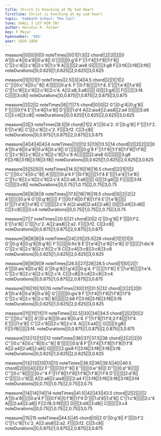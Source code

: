```yaml
---
title: Christ Is Knocking at My Sad Heart
firstline: Christ is knocking at my sad heart
topic: 'Sabbath School: The Call'
tune: SHALL I LET HIM IN?
author: Horatio R. Palmer
key: F Major
hymnnumber: '565'
year: 1826-1888
---
```

measure||0||0||0||0
noteTimes||0||1||1.5||2
chord||2||2||2||0
A'||0:a'4||0:a'8||0:a'8||
G'||||||||0:g'8
F'||1:f'4||1:f'8||1:f'8||
C'||2:c'4||2:c'8||2:c'8||1:c'8
A||||||||2:ais8
G||||||||3:g8
F||3:f4||3:f8||3:f8||
noteDurations||0,0.625||1,0.625||2,0.625||3,0.625

measure||1||1||1||1
noteTimes||2.5||3||4||4.5
chord||2||1||1||2
C''||||0:c''4||0:c''8||
A'||||||||0:a'4.
F'||0:f'8||||||1:f'4.
E'||||1:e'4||1:e'8||
C'||1:c'8||2:c'4||2:c'8||2:c'4.
A||2:a8;3:a8||||||
G||||3:g4||||
F||||||||3:f4.
C||||||3:c8||
noteDurations||0,0.875||1,0.875||2,0.875||3,0.875

measure||2||2||2
noteTimes||6||7||7.5
chord||0||0||2
G'||0:g'4||0:g'8||
F'||||||0:f'4
E'||1:e'4||1:e'8||
D'||||||1:d'4
A||2:ais4||2:ais8||2:a4
D||||||3:d4
C||3:c4||3:c8||
noteDurations||0,0.625||1,0.625||2,0.625||3,0.625

measure||3||3
noteTimes||8.5||9
chord||1||2
A'||||0:a'2.
G'||0:g'8||
F'||||1:f'2.
E'||1:e'8||
C'||2:c'8||2:c'2.
F||||3:f2.
C||3:c8||
noteDurations||0,0.875||1,0.875||2,0.875||3,0.875

measure||4||4||4||4||4
noteTimes||12||12.5||13||13.5||14
chord||2||2||2||2||0
A'||0:a'8||0:a'8||0:a'8||0:a'8||
G'||||||||||0:g'8
F'||1:f'8||1:f'8||1:f'8||1:f'8||
C'||2:c'8||2:c'8||2:c'8||2:c'8||1:c'8
A||||||||||2:ais8
G||||||||||3:g8
F||3:f8||3:f8||3:f8||3:f8||
noteDurations||0,0.625||1,0.625||2,0.625||3,0.625

measure||5||5||5||5
noteTimes||14.5||15||16||16.5
chord||2||1||1||2
C''||||0:c''4||0:c''8||
A'||||||||0:a'4
F'||0:f'8||||||1:f'4
E'||||1:e'4||1:e'8||
C'||1:c'8||2:c'4||2:c'8||2:c'4
A||2:a8;3:a8||||||
G||||3:g4||||
F||||||||3:f4
C||||||3:c8||
noteDurations||0,0.75||1,0.75||2,0.75||3,0.75

measure||6||6||6||6
noteTimes||17.5||18||19||19.5
chord||0||2||2||2
A'||||||||0:a'4
G'||0:g'8||||||
F'||||0:f'4||0:f'8||1:f'4
E'||1:e'8||||||
D'||||1:d'4||1:d'8||
C'||||||||2:c'4
A||2:ais8||2:a4||2:a8||
D||||3:d4||3:d8||
C||3:c8||||||3:c4
noteDurations||0,0.75||1,0.75||2,0.75||3,0.75

measure||7||7
noteTimes||20.5||21
chord||0||2
G'||0:g'8||
F'||||0:f'2.
E'||1:e'8||
C'||||1:c'2.
A||2:ais8||2:a2.
F||||3:f2.
C||3:c8||
noteDurations||0,0.875||1,0.875||2,0.875||3,0.875

measure||8||8||8||8
noteTimes||24||25||25.5||26
chord||1||1||1||0
G'||0:g'4||0:g'8||0:g'8||
F'||||||||0:fis'8
E'||1:e'4||1:e'8||1:e'8||
D'||||||||1:dis'8
C'||2:c'4||2:c'8||2:c'8||2:c'8
C||3:c4||3:c8||3:c8||3:c8
noteDurations||0,0.625||1,0.625||2,0.625||3,0.625

measure||9||9||9||9
noteTimes||26.5||27||28||28.5
chord||1||0||2||1
A'||||0:ais'4||0:a'8||
G'||0:g'8||1:g'4||||0:g'4.
F'||||||1:f'8||
E'||1:e'8||||||1:e'4.
C'||2:c'8||2:c'4||2:c'8||2:c'4.
C||3:c8||3:c4||3:c8||3:c4.
noteDurations||0,0.875||1,0.875||2,0.875||3,0.875

measure||10||10||10||10
noteTimes||30||31||31.5||32
chord||2||2||2||0
A'||0:a'4||0:a'8||0:a'8||
G'||||||||0:gis'8
F'||1:f'4||1:f'8||1:f'8||1:f'8
C'||2:c'4||2:c'8||2:c'8||
B||||||||2:b8
F||3:f4||3:f8||3:f8||3:f8
noteDurations||0,0.625||1,0.625||2,0.625||3,0.625

measure||11||11||11||11
noteTimes||32.5||33||34||34.5
chord||2||2||0||2
C''||||0:c''4||||
A'||0:a'8||||0:ais'8||0:a'4.
F'||1:f'8||1:f'4;2:f'4||||1:f'4.
E'||||||1:e'8||
C'||2:c'8||||2:c'8||2:c'4.
A||||3:a4||||
G||||||3:g8||
F||3:f8||||||3:f4.
noteDurations||0,0.875||1,0.875||2,0.875||3,0.875

measure||12||12||12||12
noteTimes||36||37||37.5||38
chord||2||2||2||0
C''||0:c''4||0:c''8||0:c''8||
B'||||||||0:b'8
F'||1:f'4||1:f'8||1:f'8||1:f'8
A||2:a4||2:a8||2:a8||
G||||||||2:gis8
F||3:f4||3:f8||3:f8||3:f8
noteDurations||0,0.625||1,0.625||2,0.625||3,0.625

measure||13||13||13||13||13
noteTimes||38.5||39||39.5||40||40.5
chord||2||0||4||2||2
F''||||||||0:f''8||
E''||||||0:e''8||||
D''||||0:d''8||||||
C''||0:c''8||||||||0:c''4
F'||1:f'8||1:f'8||1:f'8||1:f'8||1:f'4
D'||||||||2:d'8||
C'||||||2:c'8||||
A||2:a8||2:ais8||||||2:a4
F||3:f8||3:f8||3:f8||3:f8||3:f4
noteDurations||0,0.75||1,0.75||2,0.75||3,0.75

measure||14||14||14||14
noteTimes||41.5||42||43||43.5
chord||2||2||2||2
A'||0:a'8||||||0:a'4
F'||||0:f'4||0:f'8||1:f'4
D'||||1:d'4||1:d'8||
C'||1:c'8||||||2:c'4
A||||2:a4||2:a8||
F||2:f8;3:f8||||||
D||||3:d4||3:d8||
C||||||||3:c4
noteDurations||0,0.75||1,0.75||2,0.75||3,0.75

measure||15||15
noteTimes||44.5||45
chord||0||2
G'||0:g'8||
F'||||0:f'2.
C'||1:c'8||1:c'2.
A||2:ais8||2:a2.
F||||3:f2.
C||3:c8||
noteDurations||0,0.875||1,0.875||2,0.875||3,0.875

